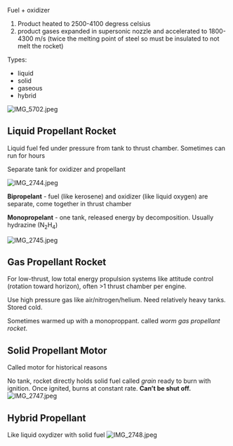 Fuel + oxidizer

1. Product heated to 2500-4100 degress celsius
2. product gases expanded in supersonic nozzle and accelerated to 1800-4300 m/s (twice the melting point of steel so must be insulated to not melt the rocket)

Types:

* liquid
* solid
* gaseous
* hybrid

![IMG_5702.jpeg](img_5702.jpeg)

## Liquid Propellant Rocket

Liquid fuel fed under pressure from tank to thrust chamber.
Sometimes can run for hours

Separate tank for oxidizer and propellant

![IMG_2744.jpeg](img_2744.jpeg)

**Bipropelant** - fuel (like kerosene) and oxidizer (like liquid oxygen) are separate, come together in thrust chamber

**Monopropelant** - one tank, released energy by decomposition. Usually hydrazine (N<sub>2</sub>H<sub>4</sub>)

![IMG_2745.jpeg](img_2745.jpeg)

## Gas Propellant Rocket

For low-thrust, low total energy propulsion systems like attitude control (rotation toward horizon), often >1 thrust chamber per engine.

Use high pressure gas like air/nitrogen/helium.
Need relatively heavy tanks. Stored cold.

Sometimes warmed up with a monoproppant. called *worm gas propellant rocket*.

## Solid Propellant Motor

Called motor for historical reasons

No tank, rocket directly holds solid fuel called *grain* ready to burn with ignition.
Once ignited, burns at constant rate.
**Can’t be shut off.**
![IMG_2747.jpeg](img_2747.jpeg)

## Hybrid Propellant

Like liquid oxydizer with solid fuel
![IMG_2748.jpeg](img_2748.jpeg)
